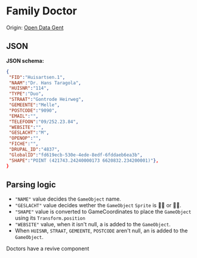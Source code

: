 # Family Doctor

Origin: [Open Data Gent](https://www.notion.so/Open-Data-Gent-64cb9944aeb44eebba264cbc2f2dac8d?pvs=21)

## JSON

**JSON schema:**

```json
{
 "FID":"Huisartsen.1",
 "NAAM":"Dr. Hans Taragola",
 "HUISNR":"114",
 "TYPE":"Duo",
 "STRAAT":"Gontrode Heirweg",
 "GEMEENTE":"Melle",
 "POSTCODE":"9090",
 "EMAIL":"",
 "TELEFOON":"09/252.23.84",
 "WEBSITE":"",
 "GESLACHT":"M",
 "OPENOP":"",
 "FICHE":"",
 "DRUPAL_ID":"4837",
 "GlobalID":"fd619ecb-530e-4ede-8edf-6fddaeb6ea3b",
 "SHAPE":"POINT (421743.24240000173 6620832.234200001)"},
}
```

## **Parsing logic**

- `"NAME"` value decides the `GameObject` name.
- `"GESLACHT"` value decides wether the `GameObject` `Sprite` is 👩‍⚕️ or 👨‍⚕️.
- `"SHAPE"` value is converted to GameCoordinates to place the `GameObject` using its `Transform.position`
- `"WEBSITE"` value, when it isn't null, a [](https://www.notion.so/99d03d95fa5a442aabd1faa5bd1a97fd?pvs=21) is added to the `GameObject`.
- When `HUISNR`, `STRAAT`, `GEMEENTE`, `POSTCODE` aren't null, an [](https://www.notion.so/b4be45fe1cee470c827cd98b7529deed?pvs=21) is added to the `GameObject`.

Doctors have a revive component
